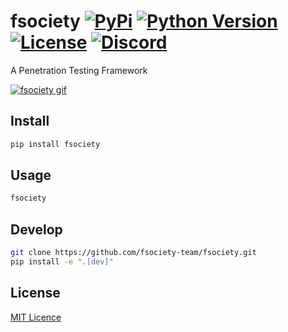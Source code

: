 # fsociety [![PyPi](https://img.shields.io/pypi/v/fsociety?style=flat-square)](https://pypi.org/project/fsociety/) [![Python Version](https://img.shields.io/pypi/pyversions/fsociety?color=orange&style=flat-square)](https://www.python.org/downloads/) [![License](https://img.shields.io/pypi/l/fsociety?style=flat-square)](https://github.com/fsociety-team/fsociety/blob/master/LICENSE) [![Discord](https://img.shields.io/discord/541829295870443542?style=flat-square&color=%237289da)](https://discord.gg/BaBpuPn)

A Penetration Testing Framework

[![fsociety gif](https://raw.githubusercontent.com/fsociety-team/fsociety/master/fsociety.gif)](https://fsociety.dev/)

[comment]: # "TODO: Replace with fsociety gif in the same style"

## Install

```bash
pip install fsociety
```

## Usage

```bash
fsociety
```

## Develop

```bash
git clone https://github.com/fsociety-team/fsociety.git
pip install -e ".[dev]"
```

## License

[MIT Licence](https://github.com/fsociety-team/fsociety/blob/master/LICENSE)
